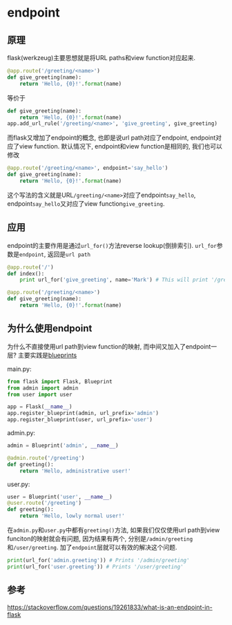 # endpoint

## 原理

flask(werkzeug)主要思想就是将URL paths和view function对应起来.

```python
@app.route('/greeting/<name>')
def give_greeting(name):
    return 'Hello, {0}!'.format(name)
```

等价于

```python
def give_greeting(name):
    return 'Hello, {0}!'.format(name)
app.add_url_rule('/greeting/<name>', 'give_greeting', give_greeting)
```

而flask又增加了endpoint的概念, 也即是说url path对应了endpoint, endpoint对应了view function. 默认情况下, endpoint和view function是相同的, 我们也可以修改

```python
@app.route('/greeting/<name>', endpoint='say_hello')
def give_greeting(name):
    return 'Hello, {0}!'.format(name)
```

这个写法的含义就是URL`/greeting/<name>`对应了endpoint`say_hello`, endpoint`say_hello`又对应了view function`give_greeting`.

## 应用

endpoint的主要作用是通过`url_for()`方法reverse lookup(倒排索引). `url_for`参数是`endpoint`, 返回是`url path`

```python
@app.route('/')
def index():
    print url_for('give_greeting', name='Mark') # This will print '/greeting/Mark'

@app.route('/greeting/<name>')
def give_greeting(name):
    return 'Hello, {0}!'.format(name)
```

## 为什么使用endpoint

为什么不直接使用url path到view function的映射, 而中间又加入了endpoint一层?
主要实践是[blueprints](https://flask.palletsprojects.com/en/2.0.x/blueprints/)

main.py:

```python
from flask import Flask, Blueprint
from admin import admin
from user import user

app = Flask(__name__)
app.register_blueprint(admin, url_prefix='admin')
app.register_blueprint(user, url_prefix='user')
```

admin.py:

```python
admin = Blueprint('admin', __name__)

@admin.route('/greeting')
def greeting():
    return 'Hello, administrative user!'
```

user.py:

```python
user = Blueprint('user', __name__)
@user.route('/greeting')
def greeting():
    return 'Hello, lowly normal user!'
```

在`admin.py`和`user.py`中都有`greeting()`方法, 如果我们仅仅使用url path到view funciton的映射就会有问题, 因为结果有两个, 分别是`/admin/greeting`和`/user/greeting`. 加了`endpoint`层就可以有效的解决这个问题.

```python
print(url_for('admin.greeting')) # Prints '/admin/greeting'
print(url_for('user.greeting')) # Prints '/user/greeting'
```

## 参考
<https://stackoverflow.com/questions/19261833/what-is-an-endpoint-in-flask>
